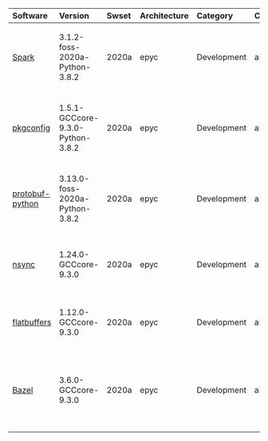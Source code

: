 | Software                                                               | Version                                 | Swset        | Architecture   | Category           | Clusters    | Description                                                                                                         |
|:-----------------------------------------------------------------------|:----------------------------------------|:-------------|:---------------|:-------------------|:------------|:--------------------------------------------------------------------------------------------------------------------|
| <p><a href=https://spark.apache.org>Spark</a></p>                      | <p>3.1.2-foss-2020a-Python-3.8.2</p>    | <p>2020a</p> | <p>epyc</p>    | <p>Development</p> | <p>aion</p> | Spark is Hadoop MapReduce done in memory                                                                            |
| <p><a href=https://github.com/matze/pkgconfig>pkgconfig</a></p>        | <p>1.5.1-GCCcore-9.3.0-Python-3.8.2</p> | <p>2020a</p> | <p>epyc</p>    | <p>Development</p> | <p>aion</p> | pkgconfig is a Python module to interface with the pkg-config command line tool                                     |
| <p><a href=https://github.com/google/protobuf/>protobuf-python</a></p> | <p>3.13.0-foss-2020a-Python-3.8.2</p>   | <p>2020a</p> | <p>epyc</p>    | <p>Development</p> | <p>aion</p> | Python Protocol Buffers runtime library.                                                                            |
| <p><a href=https://github.com/google/nsync>nsync</a></p>               | <p>1.24.0-GCCcore-9.3.0</p>             | <p>2020a</p> | <p>epyc</p>    | <p>Development</p> | <p>aion</p> | nsync is a C library that exports various synchronization primitives, such as mutexes                               |
| <p><a href=https://github.com/google/flatbuffers/>flatbuffers</a></p>  | <p>1.12.0-GCCcore-9.3.0</p>             | <p>2020a</p> | <p>epyc</p>    | <p>Development</p> | <p>aion</p> | FlatBuffers: Memory Efficient Serialization Library                                                                 |
| <p><a href=https://bazel.io/>Bazel</a></p>                             | <p>3.6.0-GCCcore-9.3.0</p>              | <p>2020a</p> | <p>epyc</p>    | <p>Development</p> | <p>aion</p> | Bazel is a build tool that builds code quickly and reliably. It is used to build the majority of Google's software. |